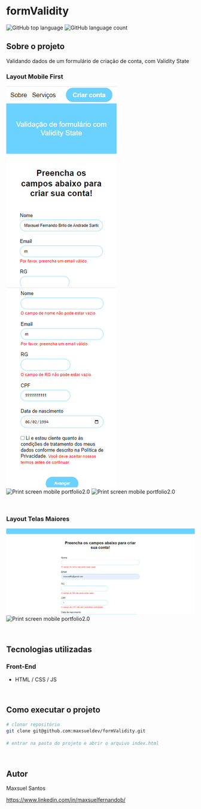 # formValidity
![GitHub top language](https://img.shields.io/github/languages/top/maxsueldev/formValidity?color=green)
![GitHub language count](https://img.shields.io/github/languages/count/maxsueldev/formValidity?color=green)

## Sobre o projeto
Validando dados de um formulário de criação de conta, com Validity State
<br>

### Layout Mobile First

![Print screen mobile portfolio2.0](img/print/mobile/print1.png)
![Print screen mobile portfolio2.0](img/print/mobile/print2.png)
![Print screen mobile portfolio2.0](img/print/mobile/print3.png)
![Print screen mobile portfolio2.0](img/print/mobile/print4.png)

<br>

### Layout Telas Maiores

![Print screen mobile portfolio2.0](img/print/telaMaior/print1.png)
![Print screen mobile portfolio2.0](img/print/telaMaior/print2.png)

<br>

## Tecnologias utilizadas

### Front-End
* HTML / CSS / JS

<br>

## Como executar o projeto
```bash
# clonar repositório
git clone git@github.com:maxsueldev/formValidity.git

# entrar na pasta do projeto e abrir o arquivo index.html
```

<br>

## Autor
Maxsuel Santos

<https://www.linkedin.com/in/maxsuelfernandob/>

